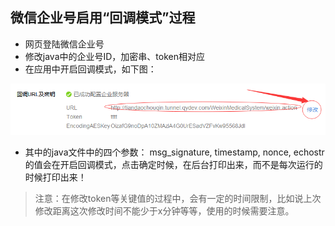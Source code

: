 ## 微信企业号启用“回调模式”过程

* 网页登陆微信企业号
* 修改java中的企业号ID，加密串、token相对应
* 在应用中开启回调模式，如下图：

![](img/w_04.png)

* 其中的java文件中的四个参数：
msg_signature, timestamp, nonce, echostr的值会在开启回调模式，点击确定时候，在后台打印出来，而不是每次运行的时候打印出来！

> 注意：在修改token等关键值的过程中，会有一定的时间限制，比如说上次修改距离这次修改时间不能少于x分钟等等，使用的时候需要注意。

